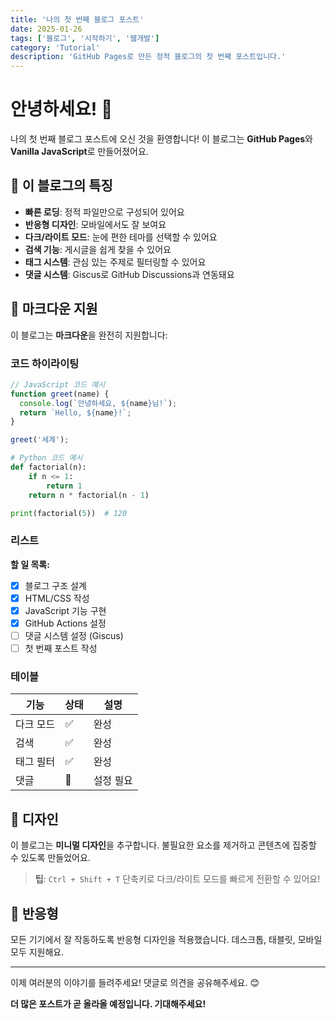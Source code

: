 ```yaml
---
title: '나의 첫 번째 블로그 포스트'
date: 2025-01-26
tags: ['블로그', '시작하기', '웹개발']
category: 'Tutorial'
description: 'GitHub Pages로 만든 정적 블로그의 첫 번째 포스트입니다.'
---
```


# 안녕하세요! 👋

나의 첫 번째 블로그 포스트에 오신 것을 환영합니다! 이 블로그는 **GitHub Pages**와 **Vanilla JavaScript**로 만들어졌어요.

## 🚀 이 블로그의 특징

- **빠른 로딩**: 정적 파일만으로 구성되어 있어요
- **반응형 디자인**: 모바일에서도 잘 보여요
- **다크/라이트 모드**: 눈에 편한 테마를 선택할 수 있어요
- **검색 기능**: 게시글을 쉽게 찾을 수 있어요
- **태그 시스템**: 관심 있는 주제로 필터링할 수 있어요
- **댓글 시스템**: Giscus로 GitHub Discussions과 연동돼요

## 📝 마크다운 지원

이 블로그는 **마크다운**을 완전히 지원합니다:

### 코드 하이라이팅

```javascript
// JavaScript 코드 예시
function greet(name) {
  console.log(`안녕하세요, ${name}님!`);
  return `Hello, ${name}!`;
}

greet('세계');
```

```python
# Python 코드 예시
def factorial(n):
    if n <= 1:
        return 1
    return n * factorial(n - 1)

print(factorial(5))  # 120
```

### 리스트

**할 일 목록:**

- [x] 블로그 구조 설계
- [x] HTML/CSS 작성
- [x] JavaScript 기능 구현
- [x] GitHub Actions 설정
- [ ] 댓글 시스템 설정 (Giscus)
- [ ] 첫 번째 포스트 작성

### 테이블

| 기능      | 상태 | 설명      |
| --------- | ---- | --------- |
| 다크 모드 | ✅   | 완성      |
| 검색      | ✅   | 완성      |
| 태그 필터 | ✅   | 완성      |
| 댓글      | 🔄   | 설정 필요 |

## 🎨 디자인

이 블로그는 **미니멀 디자인**을 추구합니다. 불필요한 요소를 제거하고 콘텐츠에 집중할 수 있도록 만들었어요.

> **팁**: `Ctrl + Shift + T` 단축키로 다크/라이트 모드를 빠르게 전환할 수 있어요!

## 📱 반응형

모든 기기에서 잘 작동하도록 반응형 디자인을 적용했습니다. 데스크톱, 태블릿, 모바일 모두 지원해요.

---

이제 여러분의 이야기를 들려주세요! 댓글로 의견을 공유해주세요. 😊

**더 많은 포스트가 곧 올라올 예정입니다. 기대해주세요!**
